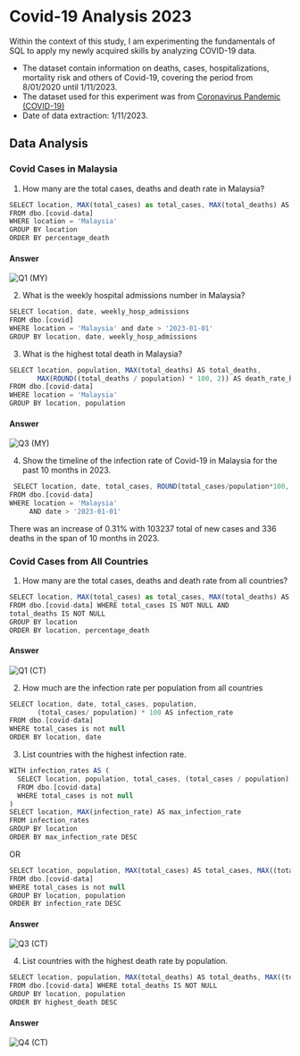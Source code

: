 # Covid-19 Analysis 2023

Within the context of this study, I am experimenting the fundamentals of SQL to apply my newly acquired skills by analyzing COVID-19 data.
- The dataset contain information on deaths, cases, hospitalizations, mortality risk and others of Covid-19, covering the period from 8/01/2020 until 1/11/2023.
- The dataset used for this experiment was from <a href="https://ourworldindata.org/covid-deaths">Coronavirus Pandemic (COVID-19)</a><br>
- Date of data extraction: 1/11/2023.

## Data Analysis

### Covid Cases in Malaysia
1. How many are the total cases, deaths and death rate in Malaysia?
``` javascript
SELECT location, MAX(total_cases) as total_cases, MAX(total_deaths) AS total_deaths, MAX((total_deaths/total_cases)) * 100 AS percentage_death
FROM dbo.[covid-data]
WHERE location = 'Malaysia'
GROUP BY location
ORDER BY percentage_death
```
#### Answer
![Q1 (MY)](https://github.com/shahrulbakar96/Covid-19-Analysis/assets/118825569/74b43eb9-b3c4-451e-9ac7-bf5fc82df3e8)



2. What is the weekly hospital admissions number in Malaysia?
``` javascript
SELECT location, date, weekly_hosp_admissions  
FROM dbo.[covid]
WHERE location = 'Malaysia' and date > '2023-01-01'
GROUP BY location, date, weekly_hosp_admissions
```

3. What is the highest total death in Malaysia?
``` js
SELECT location, population, MAX(total_deaths) AS total_deaths, 
       MAX(ROUND((total_deaths / population) * 100, 2)) AS death_rate_by_population
FROM dbo.[covid-data]
WHERE location = 'Malaysia'
GROUP BY location, population
```
#### Answer
![Q3 (MY)](https://github.com/shahrulbakar96/Covid-19-Analysis/assets/118825569/8ff21fc6-0044-48a8-a34c-34aca8a5058c)


4. Show the timeline of the infection rate of Covid-19 in Malaysia for the past 10 months in 2023.
 ``` js
  SELECT location, date, total_cases, ROUND(total_cases/population*100, 2) AS infection_rate
FROM dbo.[covid-data]
WHERE location = 'Malaysia' 
	  AND date > '2023-01-01'
```
There was an increase of 0.31% with 103237 total of new cases and 336 deaths in the span of 10 months in 2023.


### Covid Cases from All Countries
1. How many are the total cases, deaths and death rate from all countries?

``` js
SELECT location, MAX(total_cases) as total_cases, MAX(total_deaths) AS total_deaths, MAX((total_deaths/total_cases)) * 100 AS percentage_death
FROM dbo.[covid-data] WHERE total_cases IS NOT NULL AND 
total_deaths IS NOT NULL
GROUP BY location
ORDER BY location, percentage_death
```
#### Answer
![Q1 (CT)](https://github.com/shahrulbakar96/Covid-19-Analysis/assets/118825569/90487d42-e85c-437c-9085-1dda65ba3bd9)


2. How much are the infection rate per population from all countries

``` js
SELECT location, date, total_cases, population, 
	   (total_cases/ population) * 100 AS infection_rate
FROM dbo.[covid-data]
WHERE total_cases is not null
ORDER BY location, date
```

3. List countries with the highest infection rate.

``` js
WITH infection_rates AS (
  SELECT location, population, total_cases, (total_cases / population) * 100 AS infection_rate
  FROM dbo.[covid-data]
  WHERE total_cases is not null
)
SELECT location, MAX(infection_rate) AS max_infection_rate
FROM infection_rates
GROUP BY location
ORDER BY max_infection_rate DESC
```

OR

``` js
SELECT location, population, MAX(total_cases) AS total_cases, MAX((total_cases/population)) * 100 AS infection_rate
FROM dbo.[covid-data]
WHERE total_cases is not null
GROUP BY location, population
ORDER BY infection_rate DESC
```
#### Answer
![Q3 (CT)](https://github.com/shahrulbakar96/Covid-19-Analysis/assets/118825569/0bd100b2-d310-4250-961f-c947770c749c)

4. List countries with the highest death rate by population.

``` js
SELECT location, population, MAX(total_deaths) AS total_deaths, MAX((total_deaths/population))*100 AS highest_death
FROM dbo.[covid-data] WHERE total_deaths IS NOT NULL 
GROUP BY location, population
ORDER BY highest_death DESC
```
#### Answer
![Q4 (CT)](https://github.com/shahrulbakar96/Covid-19-Analysis/assets/118825569/95e56055-06dc-4ad3-a8e6-a8c4d5214cd4)


   
   
